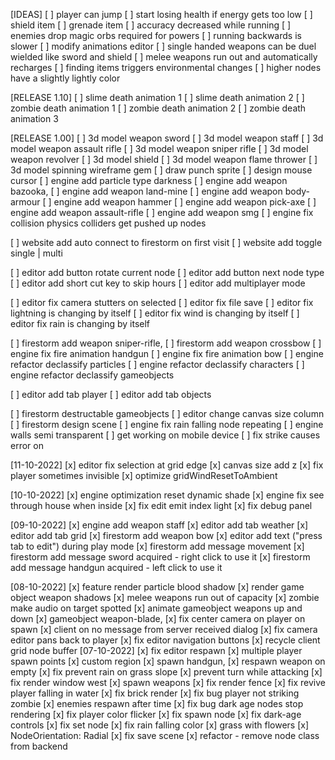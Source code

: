 [IDEAS]
[ ] player can jump
[ ] start losing health if energy gets too low
[ ] shield item
[ ] grenade item
[ ] accuracy decreased while running
[ ] enemies drop magic orbs required for powers
[ ] running backwards is slower
[ ] modify animations editor
[ ] single handed weapons can be duel wielded like sword and shield
[ ] melee weapons run out and automatically recharges
[ ] finding items triggers environmental changes
[ ] higher nodes have a slightly lightly color

[RELEASE 1.10]
[ ] slime death animation 1
[ ] slime death animation 2
[ ] zombie death animation 1
[ ] zombie death animation 2
[ ] zombie death animation 3

[RELEASE 1.00]
[ ] 3d model weapon sword
[ ] 3d model weapon staff
[ ] 3d model weapon assault rifle
[ ] 3d model weapon sniper rifle
[ ] 3d model weapon revolver
[ ] 3d model shield
[ ] 3d model weapon flame thrower
[ ] 3d model spinning wireframe gem
[ ] draw punch sprite
[ ] design mouse cursor
[ ] engine add particle type darkness
[ ] engine add weapon bazooka,
[ ] engine add weapon land-mine
[ ] engine add weapon body-armour
[ ] engine add weapon hammer
[ ] engine add weapon pick-axe
[ ] engine add weapon assault-rifle
[ ] engine add weapon smg
[ ] engine fix collision physics colliders get pushed up nodes

[ ] website add auto connect to firestorm on first visit
[ ] website add toggle single | multi

[ ] editor add button rotate current node
[ ] editor add button next node type
[ ] editor add short cut key to skip hours
[ ] editor add multiplayer mode

[ ] editor fix camera stutters on selected
[ ] editor fix file save
[ ] editor fix lightning is changing by itself
[ ] editor fix wind is changing by itself
[ ] editor fix rain is changing by itself

[ ] firestorm add weapon sniper-rifle,
[ ] firestorm add weapon crossbow
[ ] engine fix fire animation handgun
[ ] engine fix fire animation bow
[ ] engine refactor declassify particles
[ ] engine refactor declassify characters
[ ] engine refactor declassify gameobjects

[ ] editor add tab player
[ ] editor add tab objects

[ ] firestorm destructable gameobjects
[ ] editor change canvas size column
[ ] firestorm design scene
[ ] engine fix rain falling node repeating
[ ] engine walls semi transparent
[ ] get working on mobile device
[ ] fix strike causes error on 

[11-10-2022]
[x] editor fix selection at grid edge
[x] canvas size add z
[x] fix player sometimes invisible
[x] optimize gridWindResetToAmbient

[10-10-2022]
[x] engine optimization reset dynamic shade
[x] engine fix see through house when inside
[x] fix edit emit index light
[x] fix debug panel

[09-10-2022]
[x] engine add weapon staff
[x] editor add tab weather
[x] editor add tab grid
[x] firestorm add weapon bow
[x] editor add text ("press tab to edit") during play mode
[x] firestorm add message movement
[x] firestorm add message sword acquired - right click to use it
[x] firestorm add message handgun acquired - left click to use it

[08-10-2022]
[x] feature render particle blood shadow
[x] render game object weapon shadows
[x] melee weapons run out of capacity
[x] zombie make audio on target spotted
[x] animate gameobject weapons up and down
[x] gameobject weapon-blade,
[x] fix center camera on player on spawn
[x] client on no message from server received dialog
[x] fix camera editor pans back to player
[x] fix editor navigation buttons
[x] recycle client grid node buffer
[07-10-2022]
[x] fix editor respawn
[x] multiple player spawn points
[x] custom region
[x] spawn handgun,
[x] respawn weapon on empty
[x] fix prevent rain on grass slope
[x] prevent turn while attacking
[x] fix render window west
[x] spawn weapons
[x] fix render fence
[x] fix revive player falling in water
[x] fix brick render
[x] fix bug player not striking zombie
[x] enemies respawn after time
[x] fix bug dark age nodes stop rendering
[x] fix player color flicker
[x] fix spawn node
[x] fix dark-age controls
[x] fix set node
[x] fix rain falling color
[x] grass with flowers
[x] NodeOrientation: Radial
[x] fix save scene
[x] refactor - remove node class from backend
